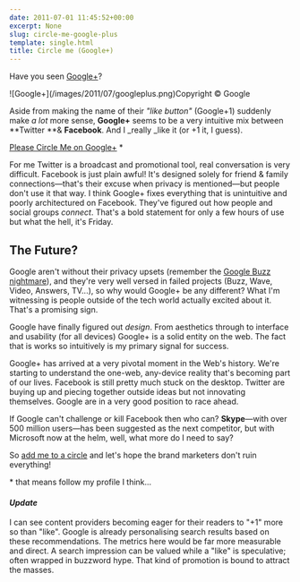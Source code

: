 ```yaml
---
date: 2011-07-01 11:45:52+00:00
excerpt: None
slug: circle-me-google-plus
template: single.html
title: Circle me (Google+)
---
```


Have you seen [Google+](http://plus.google.com)?

<p class="small">![Google+](/images/2011/07/googleplus.png)Copyright © Google</p>

Aside from making the name of their _"like button"_ (Google+1) suddenly make _a lot_ more sense, **Google+** seems to be a very intuitive mix between **Twitter **& **Facebook**. And I _really _like it (or +1 it, I guess).

[Please Circle Me on Google+](http://bit.ly/jlckq3) *

For me Twitter is a broadcast and promotional tool, real conversation is very difficult. Facebook is just plain awful! It's designed solely for friend & family connections—that's their excuse when privacy is mentioned—but people don't use it that way. I think Google+ fixes everything that is unintuitive and poorly architectured on Facebook. They've figured out how people and social groups _connect_. That's a bold statement for only a few hours of use but what the hell, it's Friday.


## The Future?


Google aren't without their privacy upsets (remember the [Google Buzz nightmare](http://news.cnet.com/8301-31322_3-10451428-256.html)), and they're very well versed in failed projects (Buzz, Wave, Video, Answers, TV...), so why would Google+ be any different? What I'm witnessing is people outside of the tech world actually excited about it. That's a promising sign.

Google have finally figured out _design_. From aesthetics through to interface and usability (for all devices) Google+ is a solid entity on the web. The fact that is works so intuitively is my primary signal for success.

Google+ has arrived at a very pivotal moment in the Web's history. We're starting to understand the one-web, any-device reality that's becoming part of our lives. Facebook is still pretty much stuck on the desktop. Twitter are buying up and piecing together outside ideas but not innovating themselves. Google are in a very good position to race ahead.

If Google can't challenge or kill Facebook then who can? **Skype**—with over 500 million users—has been suggested as the next competitor, but with Microsoft now at the helm, well, what more do I need to say?

So [add me to a circle](http://bit.ly/jlckq3) and let's hope the brand marketers don't ruin everything!

<p class="medium">* that means follow my profile I think...</p>




#### *Update*


I can see content providers becoming eager for their readers to "+1" more so than "like". Google is already personalising search results based on these recommendations. The metrics here would be far more measurable and direct. A search impression can be valued while a "like" is speculative; often wrapped in buzzword hype. That kind of promotion is bound to attract the masses.
